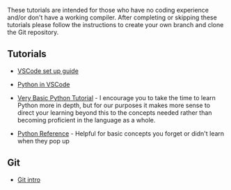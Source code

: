 These tutorials are intended for those who have no coding experience and/or don't have a working compiler. After completing or skipping these tutorials please follow the instructions to create your own branch and clone the Git repository.

## Tutorials
- [VSCode set up guide](https://code.visualstudio.com/docs/introvideos/basics)
- [Python in VSCode](https://code.visualstudio.com/docs/python/python-tutorial)
- [Very Basic Python Tutorial](https://youtu.be/kqtD5dpn9C8?feature=shared)
        - I encourage you to take the time to learn Python more in depth, but for our purposes it makes more sense to direct your learning beyond this to the concepts needed rather than becoming proficient in the language as a whole.

- [Python Reference](https://docs.python.org/3/tutorial/index.html) - Helpful for basic concepts you forget or didn't learn when they pop up
## Git
- [Git intro](./Git_intro.md)
